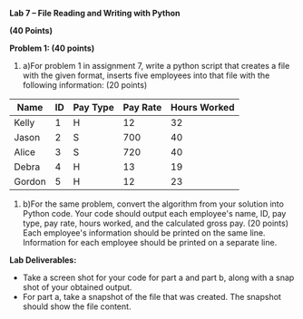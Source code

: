 **Lab 7 – File Reading and Writing with Python**

**(40 Points)**

**Problem 1: (40 points)**

1. a)For problem 1 in assignment 7, write a python script that creates a file with the given format, inserts five employees into that file with the following information: (20 points)


| Name | ID | Pay Type | Pay Rate | Hours Worked |
| --- | --- | --- | --- | --- |
| Kelly | 1 | H | 12 | 32 |
| Jason | 2 | S | 700 | 40 |
| Alice | 3 | S | 720 | 40 |
| Debra | 4 | H | 13 | 19 |
| Gordon | 5 | H | 12 | 23 |

1. b)For the same problem, convert the algorithm from your solution into Python code. Your code should output each employee&#39;s name, ID, pay type, pay rate, hours worked, and the calculated gross pay.  (20 points)
Each employee&#39;s information should be printed on the same line.
Information for each employee should be printed on a separate line.



**Lab Deliverables:**

- Take a screen shot for your code for part a and part b, along with a snap shot of your obtained output.
- For part a, take a snapshot of the file that was created. The snapshot should show the file content.
